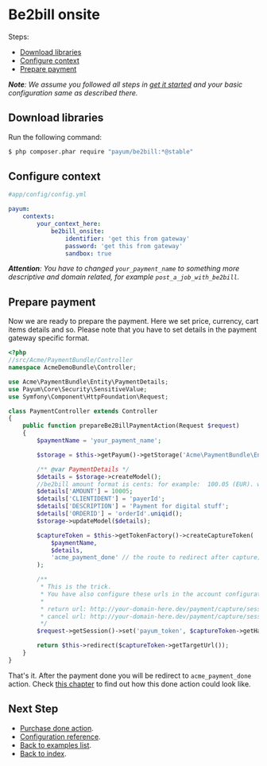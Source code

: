 # Be2bill onsite

Steps:

* [Download libraries](#download-libraries)
* [Configure context](#configure-context)
* [Prepare payment](#prepare-payment)

_**Note**: We assume you followed all steps in [get it started](https://github.com/Payum/PayumBundle/blob/master/Resources/doc/get_it_started.md) and your basic configuration same as described there._

## Download libraries

Run the following command:

```bash
$ php composer.phar require "payum/be2bill:*@stable"
```

## Configure context

```yaml
#app/config/config.yml

payum:
    contexts:
        your_context_here:
            be2bill_onsite:
                identifier: 'get this from gateway'
                password: 'get this from gateway'
                sandbox: true
```

_**Attention**: You have to changed `your_payment_name` to something more descriptive and domain related, for example `post_a_job_with_be2bill`._

## Prepare payment

Now we are ready to prepare the payment. Here we set price, currency, cart items details and so.
Please note that you have to set details in the payment gateway specific format.

```php
<?php
//src/Acme/PaymentBundle/Controller
namespace AcmeDemoBundle\Controller;

use Acme\PaymentBundle\Entity\PaymentDetails;
use Payum\Core\Security\SensitiveValue;
use Symfony\Component\HttpFoundation\Request;

class PaymentController extends Controller
{
    public function prepareBe2BillPaymentAction(Request $request)
    {
        $paymentName = 'your_payment_name';

        $storage = $this->getPayum()->getStorage('Acme\PaymentBundle\Entity\PaymentDetails');

        /** @var PaymentDetails */
        $details = $storage->createModel();
        //be2bill amount format is cents: for example:  100.05 (EUR). will be 10005.
        $details['AMOUNT'] = 10005;
        $details['CLIENTIDENT'] = 'payerId';
        $details['DESCRIPTION'] = 'Payment for digital stuff';
        $details['ORDERID'] = 'orderId'.uniqid();
        $storage->updateModel($details);

        $captureToken = $this->getTokenFactory()->createCaptureToken(
            $paymentName,
            $details,
            'acme_payment_done' // the route to redirect after capture;
        );

        /**
         * This is the trick.
         * You have also configure these urls in the account configuration section on be2bill site:
         *
         * return url: http://your-domain-here.dev/payment/capture/session-token
         * cancel url: http://your-domain-here.dev/payment/capture/session-token
         */
        $request->getSession()->set('payum_token', $captureToken->getHash());

        return $this->redirect($captureToken->getTargetUrl());
    }
}
```

That's it. After the payment done you will be redirect to `acme_payment_done` action.
Check [this chapter](https://github.com/Payum/PayumBundle/blob/master/Resources/doc/purchase_done_action.md) to find out how this done action could look like.

## Next Step

* [Purchase done action](https://github.com/Payum/PayumBundle/blob/master/Resources/doc/purchase_done_action.md).
* [Configuration reference](https://github.com/Payum/PayumBundle/blob/master/Resources/doc/configuration_reference.md).
* [Back to examples list](https://github.com/Payum/PayumBundle/blob/master/Resources/doc/simple_purchase_examples.md).
* [Back to index](https://github.com/Payum/PayumBundle/blob/master/Resources/doc/index.md).